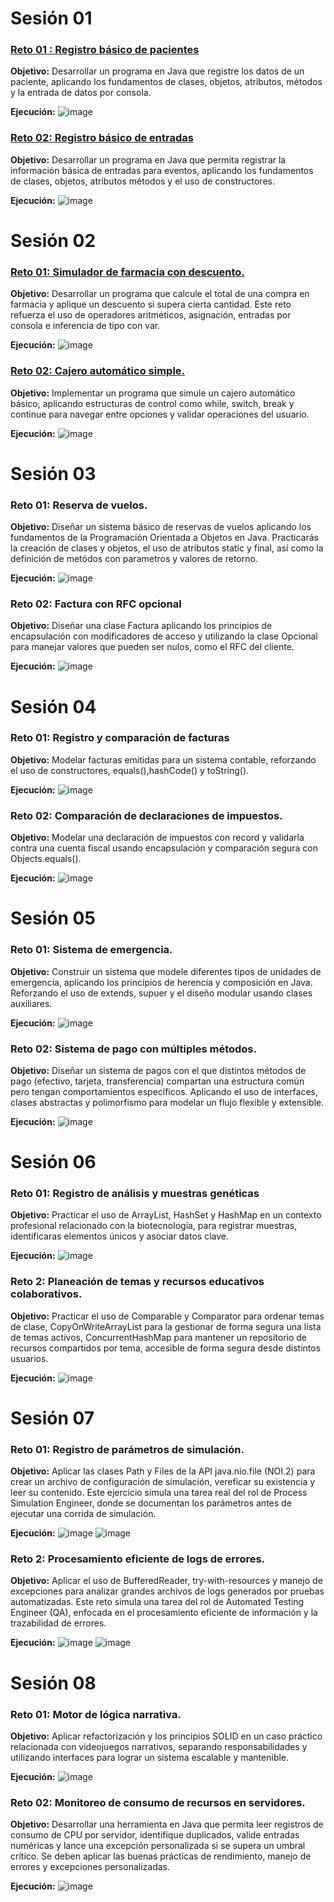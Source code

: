 # Sesión 01
### [Reto 01 : Registro básico de pacientes](https://github.com/AndreaChavezR/Curso_Java/tree/main/Modulo%201/Retos/Sesion_01_Reto_01)
**Objetivo:** Desarrollar un programa en Java que registre los datos de un paciente, aplicando los fundamentos de clases, objetos, atributos, métodos y la entrada de datos por consola.

**Ejecución:**
![image](https://github.com/user-attachments/assets/317f878a-aa10-42ac-8234-9c286fe3235b)

### [Reto 02: Registro básico de entradas](https://github.com/AndreaChavezR/Curso_Java/tree/main/Modulo%201/Retos/Sesion_01_Reto_02)
**Objetivo:** Desarrollar un programa en Java que permita registrar la información básica de entradas para eventos, aplicando los fundamentos de clases, objetos, atributos métodos y el uso de constructores. 

**Ejecución:**
![image](https://github.com/user-attachments/assets/25c64026-d141-48c2-9ce2-8715d6ca4e1d)

# Sesión 02
### [Reto 01: Simulador de farmacia con descuento.](https://github.com/AndreaChavezR/Curso_Java/tree/main/Modulo%201/Retos/Sesion_02_Reto_01)
**Objetivo:** Desarrollar un programa que calcule el total de una compra en farmacia y aplique un descuento si supera cierta cantidad. Este reto refuerza el uso de operadores aritméticos, asignación, entradas por consola e inferencia de tipo con var.

**Ejecución:**
![image](https://github.com/user-attachments/assets/0d110b1b-2e3c-4758-9ce1-e77d2f56bbbd)
### [Reto 02: Cajero automático simple.](https://github.com/AndreaChavezR/Curso_Java/tree/main/Modulo%201/Retos/Sesion_02_Reto_02)
**Objetivo:** Implementar un programa que simule un cajero automático básico, aplicando estructuras de control como while, switch, break y continue para navegar entre opciones y validar operaciones del usuario.

**Ejecución:**
![image](https://github.com/user-attachments/assets/f5cc8f8e-6da9-4184-9cbe-9ff5bb1b38dd)

# Sesión 03
### Reto 01: Reserva de vuelos.
**Objetivo:** Diseñar un sistema básico de reservas de vuelos aplicando los fundamentos de la Programación Orientada a Objetos en Java. Practicarás la creación de clases y objetos, el uso de atributos static y final, así como la definición de metódos con parametros y valores de retorno. 

**Ejecución:**
![image](https://github.com/user-attachments/assets/fb41fd3e-ed1e-45aa-acdc-48e556c535ed)

### Reto 02: Factura con RFC opcional
**Objetivo:** Diseñar una clase Factura aplicando los principios de encapsulación con modificadores de acceso y utilizando la clase Opcional para manejar valores que pueden ser nulos, como el RFC del cliente.

**Ejecución:**
![image](https://github.com/user-attachments/assets/17344476-85e2-4f52-a996-3307dfeca749)

# Sesión 04
### Reto 01: Registro y comparación de facturas
**Objetivo:** Modelar facturas emitidas para un sistema contable, reforzando el uso de constructores, equals(),hashCode() y toString().

**Ejecución:**
![image](https://github.com/user-attachments/assets/5a2e6ba3-231b-4a5c-a08f-fee3929acd89)

### Reto 02: Comparación de declaraciones de impuestos.
**Objetivo:** Modelar una declaración de impuestos con record y validarla contra una cuenta fiscal usando encapsulación y comparación segura con Objects.equals().

**Ejecución:**
![image](https://github.com/user-attachments/assets/ca64dd8c-a83a-4835-97aa-0c91e1bca9c7)

# Sesión 05
### Reto 01: Sistema de emergencia.
**Objetivo:** Construir un sistema que modele diferentes tipos de unidades de emergencia, aplicando los principios de herencia y composición en Java. Reforzando el uso de extends, supuer y el diseño modular usando clases auxiliares. 

**Ejecución:**
![image](https://github.com/user-attachments/assets/9af57e3a-7959-4df6-b572-0ced08d8c4f7)

### Reto 02: Sistema de pago con múltiples métodos.
**Objetivo:** Diseñar un sistema de pagos con el que distintos métodos de pago (efectivo, tarjeta, transferencia) compartan una estructura común pero tengan comportamientos específicos. Aplicando el uso de interfaces, clases abstractas y polimorfismo para modelar un flujo flexible y extensible.

**Ejecución:**
![image](https://github.com/user-attachments/assets/84437576-bd04-41be-8e4d-da3765dc654b)

# Sesión 06
### Reto 01: Registro de análisis y muestras genéticas
**Objetivo:** Practicar el uso de ArrayList, HashSet y HashMap en un contexto profesional relacionado con la biotecnología, para registrar muestras, identificaras elementos únicos y asociar datos clave. 

**Ejecución:**
![image](https://github.com/user-attachments/assets/f4b27db2-9fa6-45c5-a538-9619631dc4dd)

### Reto 2: Planeación de temas y recursos educativos colaborativos.
**Objetivo:** Practicar el uso de Comparable y Comparator para ordenar temas de clase, CopyOnWriteArrayList para la gestionar de forma segura una lista de temas activos, ConcurrentHashMap para mantener un repositorio de recursos compartidos por tema, accesible de forma segura desde distintos usuarios. 

**Ejecución:**
![image](https://github.com/user-attachments/assets/30b02e44-5d18-43c4-90c0-8588d2ac8148)

# Sesión 07
### Reto 01: Registro de parámetros de simulación.
**Objetivo:** Aplicar las clases Path y Files de la API java.nio.file (NOI.2) para crear un archivo de configuración de simulación, vereficar su existencia y leer su contenido. Este ejercicio simula una tarea real del rol de Process Simulation Engineer, donde se documentan los parámetros antes de ejecutar una corrida de simulación. 

**Ejecución:**
 ![image](https://github.com/user-attachments/assets/1c24e155-fc84-458e-8be5-50a9952ff999)
 ![image](https://github.com/user-attachments/assets/512e1077-62b3-4ba8-a5ee-f0dd96084482)

### Reto 2: Procesamiento eficiente de logs de errores.
**Objetivo:** Aplicar el uso de BufferedReader, try-with-resources y manejo de excepciones para analizar grandes archivos de logs generados por pruebas automatizadas. Este reto simula una tarea del rol de Automated Testing Engineer (QA), enfocada en el procesamiento eficiente de información y la trazabilidad de errores.

**Ejecución:**
![image](https://github.com/user-attachments/assets/9a496cc5-8591-4cb6-950c-684f7157ac2e)
![image](https://github.com/user-attachments/assets/6cf9ffcd-273b-4026-8dbf-68e34fc4a08a)


# Sesión 08
### Reto 01: Motor de lógica narrativa.
**Objetivo:** Aplicar refactorización y los principios SOLID en un caso práctico relacionada con videojuegos narrativos, separando responsabilidades y utilizando interfaces para lograr un sistema escalable y mantenible. 

**Ejecución:**
![image](https://github.com/user-attachments/assets/26b62fed-bfe9-4572-bee6-d973892f7f59)

### Reto 02: Monitoreo de consumo de recursos en servidores.
**Objetivo:**  Desarrollar una herramienta en Java que permita leer registros de consumo de CPU por servidor, identifique duplicados, valide entradas numéricas y lance una excepción personalizada si se supera un umbral crítico. Se deben aplicar las buenas prácticas de rendimiento, manejo de errores y excepciones personalizadas.

**Ejecución:**
![image](https://github.com/user-attachments/assets/31ed7816-69c7-4098-baeb-4e33184ca3d7)





